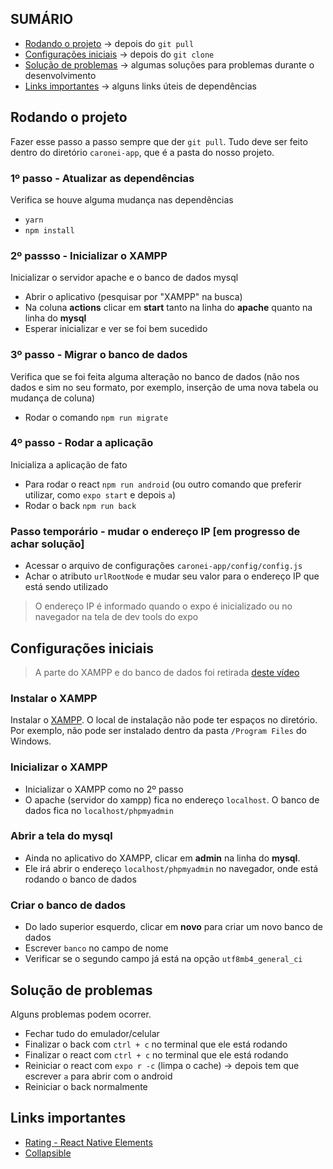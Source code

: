## SUMÁRIO
- [Rodando o projeto](#rodando-o-projeto) -> depois do <code>git pull</code>
- [Configurações iniciais](#configurações-iniciais) -> depois do <code>git clone</code>
- [Solução de problemas](#solução-de-problemas) -> algumas soluções para problemas durante o desenvolvimento
- [Links importantes](#links-importantes) -> alguns links úteis de dependências


## Rodando o projeto
Fazer esse passo a passo sempre que der <code>git pull</code>. Tudo deve ser feito dentro do diretório <code>caronei-app</code>, que é a pasta do nosso projeto.

### 1º passo - Atualizar as dependências
Verifica se houve alguma mudança nas dependências
- <code>yarn</code>
- <code>npm install</code>

### 2º passso - Inicializar o XAMPP
Inicializar o servidor apache e o banco de dados mysql
- Abrir o aplicativo (pesquisar por "XAMPP" na busca)
- Na coluna **actions** clicar em **start** tanto na linha do **apache** quanto na linha do **mysql**
- Esperar inicializar e ver se foi bem sucedido

### 3º passo - Migrar o banco de dados
Verifica que se foi feita alguma alteração no banco de dados (não nos dados e sim no seu formato, por exemplo, inserção de uma nova tabela ou mudança de coluna)
- Rodar o comando <code>npm run migrate</code>

### 4º passo - Rodar a aplicação
Inicializa a aplicação de fato
- Para rodar o react <code>npm run android</code> (ou outro comando que preferir utilizar, como <code>expo start</code> e depois <code>a</code>)
- Rodar o back <code>npm run back</code>

### Passo temporário - mudar o endereço IP [em progresso de achar solução]
- Acessar o arquivo de configurações <code>caronei-app/config/config.js</code>
- Achar o atributo <code>urlRootNode</code> e mudar seu valor para o endereço IP que está sendo utilizado
> O endereço IP é informado quando o expo é inicializado ou no navegador na tela de dev tools do expo


## Configurações iniciais
> A parte do XAMPP e do banco de dados foi retirada [deste vídeo](https://www.youtube.com/watch?v=KEZ1lDWSSAo)
### Instalar o XAMPP
Instalar o [XAMPP](https://www.apachefriends.org/pt_br/download.html). O local de instalação não pode ter espaços no diretório. Por exemplo, não pode ser instalado dentro da pasta <code>/Program Files</code> do Windows.

### Inicializar o XAMPP
- Inicializar o XAMPP como no 2º passo
- O apache (servidor do xampp) fica no endereço <code>localhost</code>. O banco de dados fica no <code>localhost/phpmyadmin</code>

### Abrir a tela do mysql
- Ainda no aplicativo do XAMPP, clicar em **admin** na linha do **mysql**.
- Ele irá abrir o endereço <code>localhost/phpmyadmin</code> no navegador, onde está rodando o banco de dados

### Criar o banco de dados
- Do lado superior esquerdo, clicar em **novo** para criar um novo banco de dados
- Escrever <code>banco</code> no campo de nome
- Verificar se o segundo campo já está na opção <code>utf8mb4_general_ci</code>


## Solução de problemas
Alguns problemas podem ocorrer.
- Fechar tudo do emulador/celular
- Finalizar o back com <code>ctrl + c</code> no terminal que ele está rodando
- Finalizar o react com <code>ctrl + c</code> no terminal que ele está rodando
- Reiniciar o react com <code>expo r -c</code> (limpa o cache) -> depois tem que escrever <code>a</code> para abrir com o android
- Reiniciar o back normalmente



## Links importantes
- [Rating - React Native Elements](https://reactnativeelements.com/docs/1.2.0/rating)
- [Collapsible](https://www.npmjs.com/package/react-native-collapsible)
